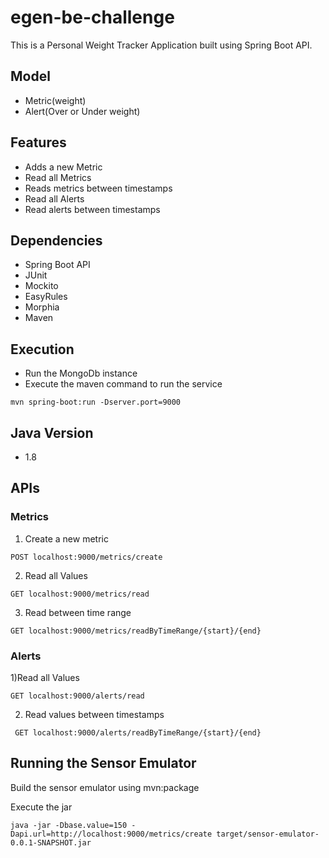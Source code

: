 # egen-be-challenge

This is a Personal Weight Tracker Application built using Spring Boot API. 
## Model
- Metric(weight)
- Alert(Over or Under weight)

## Features

- Adds a new Metric
- Read all Metrics
- Reads metrics between timestamps
- Read all Alerts
- Read alerts between timestamps

## Dependencies

- Spring Boot API
- JUnit
- Mockito
- EasyRules
- Morphia
- Maven

## Execution

- Run the MongoDb instance
- Execute the maven command to run the service
```
mvn spring-boot:run -Dserver.port=9000
```
## Java Version

- 1.8

## APIs

### Metrics

1) Create a new metric

```POST localhost:9000/metrics/create```

2) Read all Values

```GET localhost:9000/metrics/read```

3) Read between time range

```GET localhost:9000/metrics/readByTimeRange/{start}/{end} ```

### Alerts

1)Read all Values

```GET localhost:9000/alerts/read```

2) Read values between timestamps

``` GET localhost:9000/alerts/readByTimeRange/{start}/{end}```

## Running the Sensor Emulator

Build the sensor emulator using mvn:package

Execute the jar

```java -jar -Dbase.value=150 -Dapi.url=http://localhost:9000/metrics/create target/sensor-emulator-0.0.1-SNAPSHOT.jar```
```
